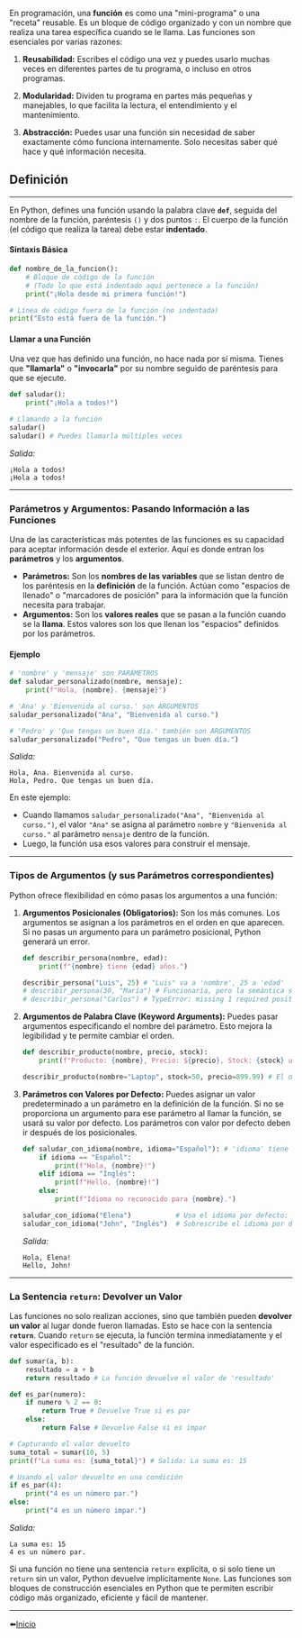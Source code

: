 En programación, una **función** es como una "mini-programa" o una "receta" reusable. Es un bloque de código organizado y con un nombre que realiza una tarea específica cuando se le llama. Las funciones son esenciales por varias razones:

1. **Reusabilidad:** Escribes el código una vez y puedes usarlo muchas veces en diferentes partes de tu programa, o incluso en otros programas.
    
2. **Modularidad:** Dividen tu programa en partes más pequeñas y manejables, lo que facilita la lectura, el entendimiento y el mantenimiento.
    
3. **Abstracción:** Puedes usar una función sin necesidad de saber exactamente cómo funciona internamente. Solo necesitas saber qué hace y qué información necesita.
## Definición
---
En Python, defines una función usando la palabra clave **`def`**, seguida del nombre de la función, paréntesis `()` y dos puntos `:`. El cuerpo de la función (el código que realiza la tarea) debe estar **indentado**.
#### Sintaxis Básica
```python
def nombre_de_la_funcion():
    # Bloque de código de la función
    # (Todo lo que está indentado aquí pertenece a la función)
    print("¡Hola desde mi primera función!")

# Línea de código fuera de la función (no indentada)
print("Esto está fuera de la función.")
```
#### Llamar a una Función
Una vez que has definido una función, no hace nada por sí misma. Tienes que **"llamarla"** o **"invocarla"** por su nombre seguido de paréntesis para que se ejecute.
```python
def saludar():
    print("¡Hola a todos!")

# Llamando a la función
saludar()
saludar() # Puedes llamarla múltiples veces
```
_Salida:_
```
¡Hola a todos!
¡Hola a todos!
```
---
### Parámetros y Argumentos: Pasando Información a las Funciones
Una de las características más potentes de las funciones es su capacidad para aceptar información desde el exterior. Aquí es donde entran los **parámetros** y los **argumentos**.
- **Parámetros:** Son los **nombres de las variables** que se listan dentro de los paréntesis en la **definición** de la función. Actúan como "espacios de llenado" o "marcadores de posición" para la información que la función necesita para trabajar.
- **Argumentos:** Son los **valores reales** que se pasan a la función cuando se la **llama**. Estos valores son los que llenan los "espacios" definidos por los parámetros.
#### Ejemplo
```python
# 'nombre' y 'mensaje' son PARÁMETROS
def saludar_personalizado(nombre, mensaje):
    print(f"Hola, {nombre}. {mensaje}")

# 'Ana' y 'Bienvenida al curso.' son ARGUMENTOS
saludar_personalizado("Ana", "Bienvenida al curso.")

# 'Pedro' y 'Que tengas un buen día.' también son ARGUMENTOS
saludar_personalizado("Pedro", "Que tengas un buen día.")
```
_Salida:_
```
Hola, Ana. Bienvenida al curso.
Hola, Pedro. Que tengas un buen día.
```
En este ejemplo:
- Cuando llamamos `saludar_personalizado("Ana", "Bienvenida al curso.")`, el valor `"Ana"` se asigna al parámetro `nombre` y `"Bienvenida al curso."` al parámetro `mensaje` dentro de la función.
- Luego, la función usa esos valores para construir el mensaje.
---
### Tipos de Argumentos (y sus Parámetros correspondientes)
Python ofrece flexibilidad en cómo pasas los argumentos a una función:
1. **Argumentos Posicionales (Obligatorios):** Son los más comunes. Los argumentos se asignan a los parámetros en el orden en que aparecen. Si no pasas un argumento para un parámetro posicional, Python generará un error.
    ```python
    def describir_persona(nombre, edad):
        print(f"{nombre} tiene {edad} años.")
    
    describir_persona("Luis", 25) # "Luis" va a 'nombre', 25 a 'edad'
    # describir_persona(30, "María") # Funcionaría, pero la semántica sería incorrecta
    # describir_persona("Carlos") # TypeError: missing 1 required positional argument: 'edad'
    ```
2. **Argumentos de Palabra Clave (Keyword Arguments):** Puedes pasar argumentos especificando el nombre del parámetro. Esto mejora la legibilidad y te permite cambiar el orden.
    ```python
    def describir_producto(nombre, precio, stock):
        print(f"Producto: {nombre}, Precio: ${precio}, Stock: {stock} unidades.")
    
    describir_producto(nombre="Laptop", stock=50, precio=899.99) # El orden no importa
    ```
3. **Parámetros con Valores por Defecto:** Puedes asignar un valor predeterminado a un parámetro en la definición de la función. Si no se proporciona un argumento para ese parámetro al llamar la función, se usará su valor por defecto. Los parámetros con valor por defecto deben ir después de los posicionales.
    ```python
    def saludar_con_idioma(nombre, idioma="Español"): # 'idioma' tiene un valor por defecto
        if idioma == "Español":
            print(f"Hola, {nombre}!")
        elif idioma == "Inglés":
            print(f"Hello, {nombre}!")
        else:
            print(f"Idioma no reconocido para {nombre}.")
    
    saludar_con_idioma("Elena")           # Usa el idioma por defecto: Español
    saludar_con_idioma("John", "Inglés")  # Sobrescribe el idioma por defecto
    ```
    _Salida:_
    ```
    Hola, Elena!
    Hello, John!
    ```
---
### La Sentencia `return`: Devolver un Valor
Las funciones no solo realizan acciones, sino que también pueden **devolver un valor** al lugar donde fueron llamadas. Esto se hace con la sentencia **`return`**. Cuando `return` se ejecuta, la función termina inmediatamente y el valor especificado es el "resultado" de la función.
```python
def sumar(a, b):
    resultado = a + b
    return resultado # La función devuelve el valor de 'resultado'

def es_par(numero):
    if numero % 2 == 0:
        return True # Devuelve True si es par
    else:
        return False # Devuelve False si es impar

# Capturando el valor devuelto
suma_total = sumar(10, 5)
print(f"La suma es: {suma_total}") # Salida: La suma es: 15

# Usando el valor devuelto en una condición
if es_par(4):
    print("4 es un número par.")
else:
    print("4 es un número impar.")
```
_Salida:_
```
La suma es: 15
4 es un número par.
```
Si una función no tiene una sentencia `return` explícita, o si solo tiene un `return` sin un valor, Python devuelve implícitamente `None`.
Las funciones son bloques de construcción esenciales en Python que te permiten escribir código más organizado, eficiente y fácil de mantener.

---

⬅️[Inicio](../../../../README.md)